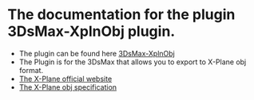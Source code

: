 # The documentation for the plugin 3DsMax-XplnObj plugin.
- The plugin can be found here [3DsMax-XplnObj](https://github.com/steptosky/3DsMax-XplnObj/releases)
- The Plugin is for the 3DsMax that allows you to export to X-Plane obj format.
- [The X-Plane official website](http://www.x-plane.com/)
- [The X-Plane obj specification](http://developer.x-plane.com/?article=obj8-file-format-specification)

